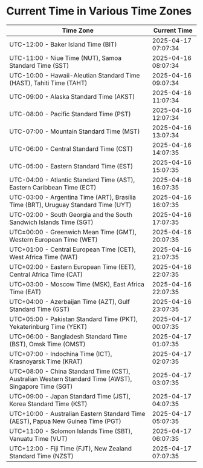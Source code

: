 # Current Time in Various Time Zones

| Time Zone | Current Time |
|-----------|--------------|
| UTC-12:00 - Baker Island Time (BIT) | 2025-04-17 07:07:34 |
| UTC-11:00 - Niue Time (NUT), Samoa Standard Time (SST) | 2025-04-16 08:07:34 |
| UTC-10:00 - Hawaii-Aleutian Standard Time (HAST), Tahiti Time (TAHT) | 2025-04-16 09:07:34 |
| UTC-09:00 - Alaska Standard Time (AKST) | 2025-04-16 11:07:34 |
| UTC-08:00 - Pacific Standard Time (PST) | 2025-04-16 12:07:34 |
| UTC-07:00 - Mountain Standard Time (MST) | 2025-04-16 13:07:34 |
| UTC-06:00 - Central Standard Time (CST) | 2025-04-16 14:07:35 |
| UTC-05:00 - Eastern Standard Time (EST) | 2025-04-16 15:07:35 |
| UTC-04:00 - Atlantic Standard Time (AST), Eastern Caribbean Time (ECT) | 2025-04-16 16:07:35 |
| UTC-03:00 - Argentina Time (ART), Brasília Time (BRT), Uruguay Standard Time (UYT) | 2025-04-16 16:07:35 |
| UTC-02:00 - South Georgia and the South Sandwich Islands Time (SGT) | 2025-04-16 17:07:35 |
| UTC±00:00 - Greenwich Mean Time (GMT), Western European Time (WET) | 2025-04-16 20:07:35 |
| UTC+01:00 - Central European Time (CET), West Africa Time (WAT) | 2025-04-16 21:07:35 |
| UTC+02:00 - Eastern European Time (EET), Central Africa Time (CAT) | 2025-04-16 22:07:35 |
| UTC+03:00 - Moscow Time (MSK), East Africa Time (EAT) | 2025-04-16 22:07:35 |
| UTC+04:00 - Azerbaijan Time (AZT), Gulf Standard Time (GST) | 2025-04-16 23:07:35 |
| UTC+05:00 - Pakistan Standard Time (PKT), Yekaterinburg Time (YEKT) | 2025-04-17 00:07:35 |
| UTC+06:00 - Bangladesh Standard Time (BST), Omsk Time (OMST) | 2025-04-17 01:07:35 |
| UTC+07:00 - Indochina Time (ICT), Krasnoyarsk Time (KRAT) | 2025-04-17 02:07:35 |
| UTC+08:00 - China Standard Time (CST), Australian Western Standard Time (AWST), Singapore Time (SGT) | 2025-04-17 03:07:35 |
| UTC+09:00 - Japan Standard Time (JST), Korea Standard Time (KST) | 2025-04-17 04:07:35 |
| UTC+10:00 - Australian Eastern Standard Time (AEST), Papua New Guinea Time (PGT) | 2025-04-17 05:07:35 |
| UTC+11:00 - Solomon Islands Time (SBT), Vanuatu Time (VUT) | 2025-04-17 06:07:35 |
| UTC+12:00 - Fiji Time (FJT), New Zealand Standard Time (NZST) | 2025-04-17 07:07:35 |
